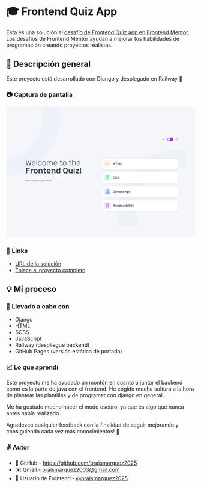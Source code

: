 # 🎓 Frontend Quiz App

Esta es una solución al [desafío de Frontend Quiz app en Frontend Mentor](https://www.frontendmentor.io/challenges/frontend-quiz-app-BE7xkzXQnU). Los desafíos de Frontend Mentor ayudan a mejorar tus habilidades de programación creando proyectos realistas.


## 🔎 Descripción general
Este proyecto está desarrollado con Django y desplegado en Railway 🚀


### 📷 Captura de pantalla
![](./static/images/Vite-App-07-23-2025_04_28_PM.png)


### 🔗 Links
- [URL de la solución](https://www.frontendmentor.io/solutions/quiz-app-solution-RRG5GRRi8u)
- [Enlace al proyecto completo](https://web-production-b6c2.up.railway.app)


## 💡 Mi proceso

### 🔧 Llevado a cabo con
- Django
- HTML
- SCSS
- JavaScript
- Railway (despliegue backend)
- GitHub Pages (versión estática de portada)


### 📈 Lo que aprendí

Este proyecto me ha ayudado un montón en cuanto a juntar el backend como es la parte de java con el frontend. He cogido mucha soltura a la hora de plantear las plantillas y de programar con django en general. 

Me ha gustado mucho hacer el modo oscuro, ya que es algo que nunca antes había realizado.

Agradezco cualquier feedback con la finalidad de seguir mejorando y consiguiendo cada vez más conocimientos! 🚀


### ✌️ Autor 
- 💼 GitHub - https://github.com/braismarquez2025
- ✉️ Gmail - braismarquez2003@gmail.com
- 👤 Usuario de Frontend - [@braismarquez2025](https://www.frontendmentor.io/profile/braismarquez2025)




